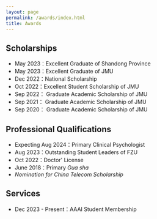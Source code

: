 ```yaml
---
layout: page
permalink: /awards/index.html
title: Awards
---
```




## Scholarships

- May 2023：Excellent Graduate of Shandong Province
- May 2023：Excellent Graduate of JMU
- Dec 2022：National Scholarship
- Oct 2022：Excellent Student Scholarship of JMU
- Sep 2022： Graduate Academic Scholarship of JMU
- Sep 2021： Graduate Academic Scholarship of JMU
- Sep 2020： Graduate Academic Scholarship of JMU

## Professional Qualifications

- Expecting  Aug 2024：Primary Clinical Psychologist <br>
- Aug 2023：Outstanding Student Leaders of FZU
- Oct 2022：Doctor' License<br>
- June 2018：Primary *Gua sha*
- *Nomination for China Telecom Scholarship*<br>

## Services

- Dec 2023 - Present：AAAI Student Membership

  <br>
